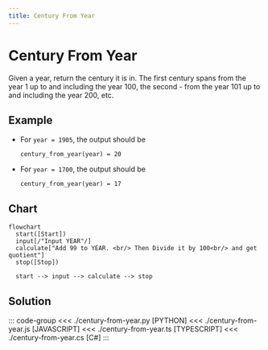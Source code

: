 ```yaml
---
title: Century From Year
---
```


# Century From Year

Given a year, return the century it is in. The first century spans from the year 1 up to and including the year 100, the second - from the year 101 up to and including the year 200, etc.

## Example

- For `year = 1905`, the output should be

  ```:no-line-numbers
  century_from_year(year) = 20
  ```

- For `year = 1700`, the output should be

  ```:no-line-numbers
  century_from_year(year) = 17
  ```

## Chart

```mermaid
flowchart
  start([Start])
  input[/"Input YEAR"/]
  calculate["Add 99 to YEAR. <br/> Then Divide it by 100<br/> and get quotient"]
  stop([Stop])

  start --> input --> calculate --> stop
```

## Solution

::: code-group
<<< ./century-from-year.py [PYTHON]
<<< ./century-from-year.js [JAVASCRIPT]
<<< ./century-from-year.ts [TYPESCRIPT]
<<< ./century-from-year.cs [C#]
:::
